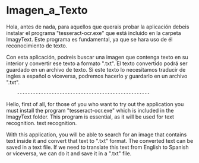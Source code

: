 # Imagen_a_Texto
 Hola, antes de nada, para aquellos que querais probar la aplicación
 debeis instalar el programa "tesseract-ocr.exe" que está incluido en la
 carpeta ImagyText. Este programa es fundamental, ya que se hara uso de
 él reconocimiento de texto.
 
 Con esta aplicación, podreis buscar una imagen que contenga
 texto en su interior y convertir ese texto a formato ".txt".
 El texto convertido podrá ser guardado en un archivo de texto.
 Si este texto lo necesitamos traducir de ingles a español o
 viceversa, podremos hacerlo y guardarlo en un archivo ".txt".

        --------------------------------------------------
Hello, first of all, for those of you who want to try out the application
you must install the program "tesseract-ocr.exe" which is included in the
ImagyText folder. This program is essential, as it will be used for text recognition.
text recognition.

With this application, you will be able to search for an image that contains
text inside it and convert that text to ".txt" format.
The converted text can be saved in a text file.
If we need to translate this text from English to Spanish or
viceversa, we can do it and save it in a ".txt" file.